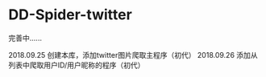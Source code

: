 # DD-Spider-twitter

完善中......

2018.09.25 创建本库，添加twitter图片爬取主程序（初代）
2018.09.26 添加从列表中爬取用户ID/用户昵称的程序（初代）

